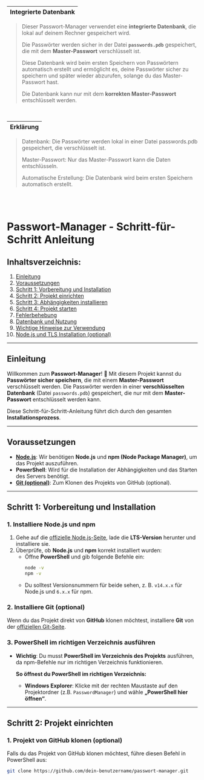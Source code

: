 |Integrierte Datenbank|
|---|

> Dieser Passwort-Manager verwendet eine **integrierte Datenbank**, die lokal auf deinem Rechner gespeichert wird. <p>
> Die Passwörter werden sicher in der Datei **`passwords.pdb`** gespeichert, die mit dem **Master-Passwort** verschlüsselt ist. <p>
> Diese Datenbank wird beim ersten Speichern von Passwörtern automatisch erstellt und ermöglicht es, deine Passwörter sicher zu speichern und später wieder abzurufen, solange du das Master-Passwort hast. <p>
> Die Datenbank kann nur mit dem **korrekten Master-Passwort** entschlüsselt werden.

<br>

|Erklärung|
|---|

> Datenbank: Die Passwörter werden lokal in einer Datei passwords.pdb gespeichert, die verschlüsselt ist. <p>
> Master-Passwort: Nur das Master-Passwort kann die Daten entschlüsseln. <p>
> Automatische Erstellung: Die Datenbank wird beim ersten Speichern automatisch erstellt.

<br><br>

# Passwort-Manager - Schritt-für-Schritt Anleitung

## Inhaltsverzeichnis:
1. [Einleitung](#einleitung)
2. [Voraussetzungen](#voraussetzungen)
3. [Schritt 1: Vorbereitung und Installation](#schritt-1-vorbereitung-und-installation)
4. [Schritt 2: Projekt einrichten](#schritt-2-projekt-einrichten)
5. [Schritt 3: Abhängigkeiten installieren](#schritt-3-abhängigkeiten-installieren)
6. [Schritt 4: Projekt starten](#schritt-4-projekt-starten)
7. [Fehlerbehebung](#fehlerbehebung)
8. [Datenbank und Nutzung](#datenbank-und-nutzung)
9. [Wichtige Hinweise zur Verwendung](#wichtige-hinweise-zur-verwendung)
10. [Node.js und TLS Installation (optional)](#nodejs-und-tls-installation-optional)

---

## Einleitung

Willkommen zum **Passwort-Manager**! 🎉 Mit diesem Projekt kannst du **Passwörter sicher speichern**, die mit einem **Master-Passwort** verschlüsselt werden. Die Passwörter werden in einer **verschlüsselten Datenbank** (Datei `passwords.pdb`) gespeichert, die nur mit dem **Master-Passwort** entschlüsselt werden kann.

Diese Schritt-für-Schritt-Anleitung führt dich durch den gesamten **Installationsprozess**.

---

## Voraussetzungen

- **[Node.js](https://nodejs.org/)**: Wir benötigen **Node.js** und **npm (Node Package Manager)**, um das Projekt auszuführen.
- **PowerShell**: Wird für die Installation der Abhängigkeiten und das Starten des Servers benötigt.
- **[Git (optional)](https://git-scm.com/)**: Zum Klonen des Projekts von GitHub (optional).

---

## Schritt 1: Vorbereitung und Installation

### 1. **Installiere Node.js und npm**

1. Gehe auf die [offizielle Node.js-Seite](https://nodejs.org/), lade die **LTS-Version** herunter und installiere sie.
2. Überprüfe, ob **Node.js** und **npm** korrekt installiert wurden:
   - Öffne **PowerShell** und gib folgende Befehle ein:
     ```bash
     node -v
     npm -v
     ```
   - Du solltest Versionsnummern für beide sehen, z. B. `v14.x.x` für Node.js und `6.x.x` für npm.

### 2. **Installiere Git (optional)**

Wenn du das Projekt direkt von **GitHub** klonen möchtest, installiere **Git** von der [offiziellen Git-Seite](https://git-scm.com/downloads).

### 3. **PowerShell im richtigen Verzeichnis ausführen**

- **Wichtig**: Du musst **PowerShell im Verzeichnis des Projekts** ausführen, da npm-Befehle nur im richtigen Verzeichnis funktionieren.

   **So öffnest du PowerShell im richtigen Verzeichnis:**
   - **Windows Explorer**: Klicke mit der rechten Maustaste auf den Projektordner (z.B. `PasswordManager`) und wähle **„PowerShell hier öffnen“**.

---

## Schritt 2: Projekt einrichten

### 1. **Projekt von GitHub klonen (optional)**

Falls du das Projekt von GitHub klonen möchtest, führe diesen Befehl in PowerShell aus:

```bash
git clone https://github.com/dein-benutzername/passwort-manager.git
